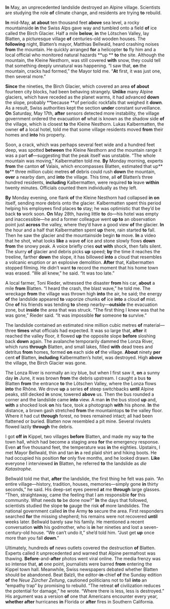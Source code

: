 **In** May, an unprecedented landslide destroyed an Alpine village. Scientists are studying the role **of** climate change, and residents are trying **to** rebuild. 

**In** mid-May, **at** **about** ten thousand feet **above** sea level, a rocky mountainside **in** the Swiss Alps gave way and tumbled onto a field **of** ice called the Birch Glacier. Half a mile **below**, **in** the Lötschen Valley, lay Blatten, a picturesque village **of** centuries-old wooden houses. The **following** night, Blatten’s mayor, Matthias Bellwald, heard crashing noises **from** the mountain. He quickly arranged **for** a helicopter **to** fly him and a local official who monitored natural hazards **up ** **to** the site. Although the mountain, the Kleine Nesthorn, was still covered **with** snow, they could tell that something deeply unnatural was happening. “I saw that, **on** the mountain, cracks had formed,” the Mayor told me. “**At** first, it was just one, then several more.”

 **Since** the nineties, the Birch Glacier, which covered an area **of** **about** fourteen city blocks, had been behaving strangely. **Unlike** many Alpine glaciers, which have receded as the planet warms, it had advanced **down** the slope, probably **because **of periodic rockfalls that weighed it **down**. As a result, Swiss authorities kept the section **under** constant surveillance. **On** Saturday, May 17th, **after** sensors detected more instability, the village government ordered the evacuation **of** what is known as the shadow side **of** the village, which is closest **to** the Kleine Nesthorn. Lukas Kalbermatten, the owner **of** a local hotel, told me that some village residents moved **from** their homes and **into** his property. 

Soon, a crack, which was perhaps several feet wide and a hundred feet deep, was spotted **between** the Kleine Nesthorn and the mountain range it was a part **of**—suggesting that the peak itself was unstable. “The whole mountain was moving,” Kalbermatten told me. **By** Monday morning, experts **from** the canton **of** Valais, which encompasses Blatten, estimated that up** **to**** three million cubic metres **of** debris could rush **down** the mountain, **over** a nearby dam, and **into** the village. This time, all **of** Blatten’s three hundred residents, **including** Kalbermatten, were required **to** leave **within** twenty minutes. Officials counted them individually as they left. 

**By** Monday evening, one flank **of** the Kleine Nesthorn had collapsed **in** **on** itself, sending more debris onto the glacier. Kalbermatten spent this period helping his employees find places **to** stay; he was optimistic that they’d be back **to** work soon. **On** May 28th, having little **to** do—his hotel was empty and inaccessible—he and a former colleague went **up to** an observation point just **across** the valley, where they’d have a good view **of** the glacier. **In** the hour and a half that Kalbermatten spent **up** there, rain started **to** fall. Then he saw the glacier and the mountainside begin **to** move. **In** a video that he shot, what looks **like** a wave **of** ice and stone slowly flows **down** **from** the snowy peak. A voice briefly cries **out** **with** shock, then falls silent. The slurry **of** glacier and debris picks **up** speed; **by** the time it reaches the treeline, farther **down** the slope, it has billowed **into** a cloud that resembles a volcanic eruption or an explosive demolition. **After** that, Kalbermatten stopped filming. He didn’t want **to** record the moment that his home town was erased. “We all knew,” he said. “It was too late.” 

A local farmer, Toni Rieder, witnessed the disaster **from** his car, **about** a mile **from** Blatten. “I heard the crash, the blast wave,” he told me. The wreckage **from** the village was thrown high **into** the air, he said; the energy **of** the landslide appeared **to** vaporize chunks **of** ice **into** a cloud **of** mist. One **of** his friends was tending **to** sheep nearby—**outside** the evacuation zone, but **inside** the area that was struck. “The first thing I knew was that he was gone,” Rieder said. “It was impossible **for** someone **to** survive.” 

The landslide contained an estimated nine million cubic metres **of** material—three **times** what officials had expected. It was so large that, **after** it reached the valley floor, it flowed **up** the opposite slope **before** sloshing back **down** again. The avalanche temporarily dammed the Lonza River, which runs **through** Blatten, and small lakes, filled **with** dead trees and detritus **from** homes, formed **on** each side **of** the village. **About** ninety **per** cent **of** Blatten, **including** Kalbermatten’s hotel, was destroyed. High **above** the village, the Birch Glacier was gone. 

The Lonza River is normally an icy blue, but when I first saw it, **on** a sunny day **in** June, it was brown **from** the debris upstream. I caught a bus **to** Blatten **from** the entrance **to** the Lötschen Valley, where the Lonza flows **into** the Rhône. We drove **up** a series **of** steep switchbacks **until** Alpine peaks, still decked **in** snow, towered **above** us. Then the bus rounded a corner and the landslide came **into** view. A man **in** the bus stood **up** and, **with** a shocked look **on** his face, took a photograph **with** his phone. **In** the distance, a brown gash stretched **from** the mountaintops **to** the valley floor. Where it had cut **through** forest, no trees remained intact; all had been flattened or buried. Blatten now resembled a pit mine. Several rivulets flowed lazily **through** the debris.

 I got **off** **in** Kippel, two villages **before** Blatten, and made my way **to** the town hall, which had become a staging area **for** the emergency response. Even **at** five thousand feet, the temperature was **in** the eighties. Upstairs, I met Mayor Bellwald, thin and tan **in** a red plaid shirt and hiking boots. He had occupied his position **for** only five months, and he looked drawn. **Like** everyone I interviewed **in** Blatten, he referred **to** the landslide as *die Katastrophe*. 

Bellwald told me that, **after** the landslide, the first thing he felt was pain. “An entire village—history, tradition, houses, memories—simply gone **in** thirty seconds,” he said. His deep-set eyes peered **at** me **through** large glasses. “Then, straightaway, came the feeling that I am responsible **for** this community. What needs **to** be done now?” **In** the days that followed, scientists studied the slope **to** gauge the risk **of** more landslides. The national government called **in** the Army **to** secure the area. First responders searched **for** the missing shepherd; his remains were not recovered **until** weeks later. Bellwald barely saw his family. He mentioned a recent conversation **with** his godmother, who is **in** her nineties and lost a seven-century-old house. “We can’t undo it,” she’d told him. “Just get **up** once more than you fall **down**.” 

Ultimately, hundreds **of** news outlets covered the destruction **of** Blatten. Experts called it unprecedented and warned that Alpine permafrost was thawing. **Before**-and-**after** photos went viral online. The media frenzy was so intense that, **at** one point, journalists were barred **from** entering the Kippel town hall. Meanwhile, Swiss newspapers debated whether Blatten should be abandoned. Beat Balzli, the editor-**in**-chief **of** the Sunday edition **of** the  *Neue Zürcher Zeitung*, cautioned politicians not to fall **into** an “empathy trap” by promising to rebuild. “The retreat **of** civilization reduces the potential for damage,” he wrote. “Where there is less, less is destroyed.” His argument was a version **of** one that Americans encounter every year, **whether after** hurricanes **in** Florida or **after** fires in Southern California.

